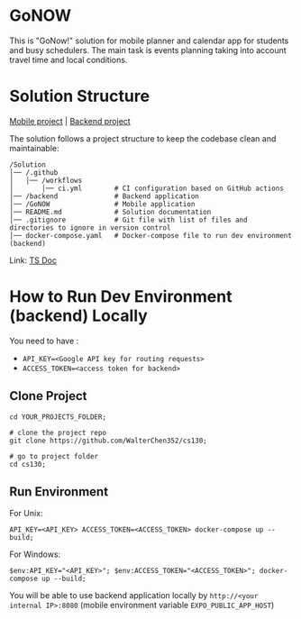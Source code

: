 # GoNOW

This is "GoNow!" solution for mobile planner and calendar app for students and busy schedulers. The main task is events planning taking into account travel time and local conditions.

# Solution Structure

[Mobile project](./GoNOW/) | [Backend project](./backend/)

The solution follows a project structure to keep the codebase clean and maintainable:
```
/Solution
│── /.github
│   │── /workflows
│       │── ci.yml        # CI configuration based on GitHub actions
│── /backend              # Backend application
│── /GoNOW                # Mobile application
│── README.md             # Solution documentation
│── .gitignore            # Git file with list of files and directories to ignore in version control
│── docker-compose.yaml   # Docker-compose file to run dev environment (backend)
```

Link: [TS Doc](https://walterchen352.github.io/)

# How to Run Dev Environment (backend) Locally
You need to have :
- `API_KEY=<Google API key for routing requests>`
- `ACCESS_TOKEN=<access token for backend>`

## Clone Project
```shell
cd YOUR_PROJECTS_FOLDER;

# clone the project repo
git clone https://github.com/WalterChen352/cs130;

# go to project folder
cd cs130;
```

## Run Environment

For Unix:
```shell
API_KEY=<API_KEY> ACCESS_TOKEN=<ACCESS_TOKEN> docker-compose up --build;
```

For Windows:
```shell
$env:API_KEY="<API_KEY>"; $env:ACCESS_TOKEN="<ACCESS_TOKEN>"; docker-compose up --build;
```

You will be able to use backend application locally by `http://<your internal IP>:8080`
(mobile environment variable `EXPO_PUBLIC_APP_HOST`)
